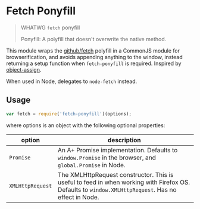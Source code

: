 # Fetch Ponyfill

> WHATWG `fetch` ponyfill
>
> Ponyfill: A polyfill that doesn't overwrite the native method.

This module wraps the [github/fetch](https://github.com/github/fetch) polyfill in a CommonJS module
for browserification, and avoids appending anything to the window, instead returning a setup
function when `fetch-ponyfill` is required. Inspired by
[object-assign](https://github.com/sindresorhus/object-assign).

When used in Node, delegates to `node-fetch` instead.

## Usage

```javascript
var fetch = require('fetch-ponyfill')(options);
```

where options is an object with the following optional properties:

| option | description |
| ------ | ----------- |
| `Promise` | An A+ Promise implementation. Defaults to `window.Promise` in the browser, and `global.Promise` in Node. |
| `XMLHttpRequest` | The XMLHttpRequest constructor. This is useful to feed in when working with Firefox OS. Defaults to `window.XMLHttpRequest`. Has no effect in Node. |
